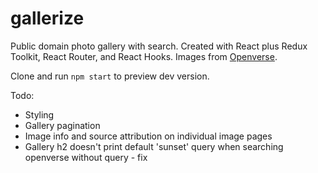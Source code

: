 # gallerize

Public domain photo gallery with search. Created with React plus Redux Toolkit, React Router, and React Hooks. Images from [Openverse](https://wordpress.org/openverse/).

Clone and run `npm start` to preview dev version.

Todo:

- Styling
- Gallery pagination
- Image info and source attribution on individual image pages
- Gallery h2 doesn't print default 'sunset' query when searching openverse without query - fix 
